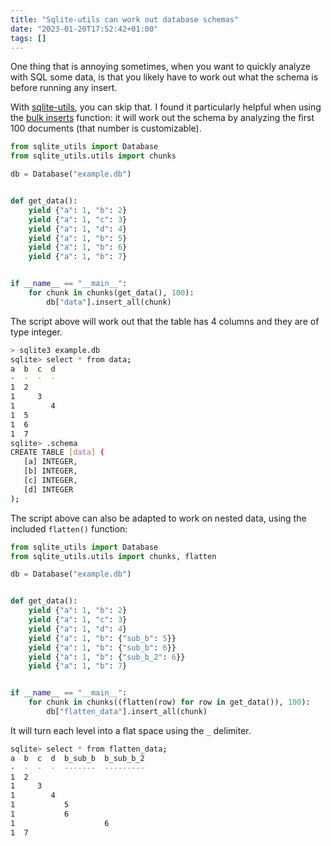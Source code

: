 ```yaml
---
title: "Sqlite-utils can work out database schemas"
date: "2023-01-20T17:52:42+01:00"
tags: []
---
```


One thing that is annoying sometimes, when you want to quickly analyze with SQL some data, is that you likely have to work out what the schema is before running any insert.

With [sqlite-utils](https://sqlite-utils.datasette.io/), you can skip that. I found it particularly helpful when using the [bulk inserts](https://sqlite-utils.datasette.io/en/stable/python-api.html#bulk-inserts) function: it will work out the schema by analyzing the first 100 documents (that number is customizable).

```python
from sqlite_utils import Database
from sqlite_utils.utils import chunks

db = Database("example.db")


def get_data():
    yield {"a": 1, "b": 2}
    yield {"a": 1, "c": 3}
    yield {"a": 1, "d": 4}
    yield {"a": 1, "b": 5}
    yield {"a": 1, "b": 6}
    yield {"a": 1, "b": 7}


if __name__ == "__main__":
    for chunk in chunks(get_data(), 100):
        db["data"].insert_all(chunk)
```

The script above will work out that the table has 4 columns and they are of type integer.

```sh
> sqlite3 example.db
sqlite> select * from data;
a  b  c  d
-  -  -  -
1  2
1     3
1        4
1  5
1  6
1  7
sqlite> .schema
CREATE TABLE [data] (
   [a] INTEGER,
   [b] INTEGER,
   [c] INTEGER,
   [d] INTEGER
);
```

The script above can also be adapted to work on nested data, using the included `flatten()` function:

```python
from sqlite_utils import Database
from sqlite_utils.utils import chunks, flatten

db = Database("example.db")


def get_data():
    yield {"a": 1, "b": 2}
    yield {"a": 1, "c": 3}
    yield {"a": 1, "d": 4}
    yield {"a": 1, "b": {"sub_b": 5}}
    yield {"a": 1, "b": {"sub_b": 6}}
    yield {"a": 1, "b": {"sub_b_2": 6}}
    yield {"a": 1, "b": 7}


if __name__ == "__main__":
    for chunk in chunks((flatten(row) for row in get_data()), 100):
        db["flatten_data"].insert_all(chunk)

```

It will turn each level into a flat space using the `_` delimiter.

```sh
sqlite> select * from flatten_data;
a  b  c  d  b_sub_b  b_sub_b_2
-  -  -  -  -------  ---------
1  2
1     3
1        4
1           5
1           6
1                    6
1  7
```
